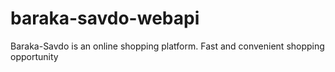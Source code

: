 # baraka-savdo-webapi
Baraka-Savdo is an online shopping platform. Fast and convenient shopping opportunity
    
        
    
           
    
   
